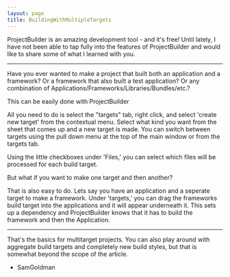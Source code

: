 ```yaml
---
layout: page
title: BuildingWithMultipleTargets
---
```




ProjectBuilder is an amazing development tool - and it's free! Until lately, I have not been able to tap fully into the features of ProjectBuilder and would like to share some of what I learned with you.

----

Have you ever wanted to make a project that built both an application and a framework? Or a framework that also built a test application? Or any combination of Applications/Frameworks/Libraries/Bundles/etc.?

This can be easily done with ProjectBuilder

All you need to do is select the "targets" tab, right click, and select 'create new target' from the contextual menu. Select what kind you want from the sheet that comes up and a new target is made. You can switch between targets using the pull down menu at the top of the main window or from the targets tab.

Using the little checkboxes under 'Files,' you can select which files will be processed for each build target.

But what if you want to make one target and then another?

That is also easy to do. Lets say you have an application and a seperate target to make a framework. Under 'targets,' you can drag the frameworks build target into the applications and it will appear underneath it. This sets up a dependency and ProjectBuilder knows that it has to build the framework and then the Application.

----

That's the basics for multitarget projects. You can also play around with aggregate build targets and completely new build styles, but that is somewhat beyond the scope of the article.

- SamGoldman

